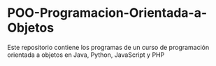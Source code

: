 # POO-Programacion-Orientada-a-Objetos
Este repositorio contiene los programas de un curso de programación orientada a objetos en Java, Python, JavaScript y PHP
